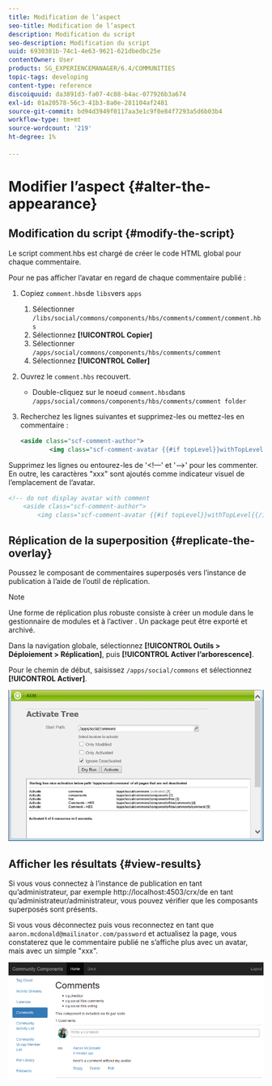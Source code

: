 ```yaml
---
title: Modification de l’aspect
seo-title: Modification de l’aspect
description: Modification du script
seo-description: Modification du script
uuid: 6930381b-74c1-4e63-9621-621dbedbc25e
contentOwner: User
products: SG_EXPERIENCEMANAGER/6.4/COMMUNITIES
topic-tags: developing
content-type: reference
discoiquuid: da3891d3-fa07-4c88-b4ac-077926b3a674
exl-id: 01a20578-56c3-41b3-8a0e-281104af2481
source-git-commit: bd94d3949f0117aa3e1c9f0e84f7293a5d6b03b4
workflow-type: tm+mt
source-wordcount: '219'
ht-degree: 1%

---
```


# Modifier l’aspect {#alter-the-appearance}

## Modification du script {#modify-the-script}

Le script comment.hbs est chargé de créer le code HTML global pour chaque commentaire.

Pour ne pas afficher l’avatar en regard de chaque commentaire publié :

1. Copiez `comment.hbs`de `libs`vers `apps`
   1. Sélectionner `/libs/social/commons/components/hbs/comments/comment/comment.hbs`
   1. Sélectionnez **[!UICONTROL Copier]**
   1. Sélectionner `/apps/social/commons/components/hbs/comments/comment`
   1. Sélectionnez **[!UICONTROL Coller]**
1. Ouvrez le `comment.hbs` recouvert.
   * Double-cliquez sur le noeud `comment.hbs`dans `/apps/social/commons/components/hbs/comments/comment folder`
1. Recherchez les lignes suivantes et supprimez-les ou mettez-les en commentaire :

   ```xml
   <aside class="scf-comment-author">
           <img class="scf-comment-avatar {{#if topLevel}}withTopLevel{{/if}}" src="{{author.avatarUrl}}"></img>
   ```

Supprimez les lignes ou entourez-les de &#39;&lt;!—&#39; et &#39;—>&#39; pour les commenter. En outre, les caractères &quot;xxx&quot; sont ajoutés comme indicateur visuel de l’emplacement de l’avatar.

```xml
<!-- do not display avatar with comment
    <aside class="scf-comment-author">
        <img class="scf-comment-avatar {{#if topLevel}}withTopLevel{{/if}}" src="{{author.avatarUrl}}"></img>
```

## Réplication de la superposition {#replicate-the-overlay}

Poussez le composant de commentaires superposés vers l’instance de publication à l’aide de l’outil de réplication.

>[!NOTE]
>
>Une forme de réplication plus robuste consiste à créer un module dans le gestionnaire de modules et à l’activer [](../../help/sites-administering/package-manager.md#replicating-packages). Un package peut être exporté et archivé.

Dans la navigation globale, sélectionnez **[!UICONTROL Outils > Déploiement > Réplication]**, puis **[!UICONTROL Activer l’arborescence]**.

Pour le chemin de début, saisissez `/apps/social/commons` et sélectionnez **[!UICONTROL Activer]**.

![chlimage_1-42](assets/chlimage_1-42.png)

## Afficher les résultats {#view-results}

Si vous vous connectez à l’instance de publication en tant qu’administrateur, par exemple http://localhost:4503/crx/de en tant qu’administrateur/administrateur, vous pouvez vérifier que les composants superposés sont présents.

Si vous vous déconnectez puis vous reconnectez en tant que `aaron.mcdonald@mailinator.com/password` et actualisez la page, vous constaterez que le commentaire publié ne s’affiche plus avec un avatar, mais avec un simple &quot;xxx&quot;.

![chlimage_1-43](assets/chlimage_1-43.png)
